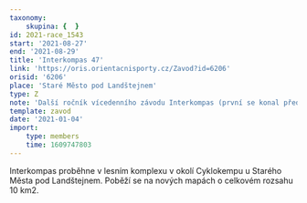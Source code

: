 ```yaml
---
taxonomy:
    skupina: {  }
id: 2021-race_1543
start: '2021-08-27'
end: '2021-08-29'
title: 'Interkompas 47'
link: 'https://oris.orientacnisporty.cz/Zavod?id=6206'
orisid: '6206'
place: 'Staré Město pod Landštejnem'
type: Z
note: 'Další ročník vícedenního závodu Interkompas (první se konal před 47 lety, proto ta číslovka v názvu závodu) proběhne v lesním komplexu v okolí Cyklokempu u Starého Města pod Landštejnem. Les v okolí sice utrpěl nemalé ztráty dřevní hmoty po útocích kůrovce, ale stále se jedná o hezký prostor – vrstevnice (umožňující postavit slušnou klasiku), balvany, skalky i četné hustníčky ani kůrovec nezlikvidoval. Poběží se na nových mapách o celkovém rozsahu 10 km2.'
template: zavod
date: '2021-01-04'
import:
    type: members
    time: 1609747803
---
```


Interkompas proběhne v lesním komplexu v okolí Cyklokempu u Starého Města pod Landštejnem. Poběží se na nových mapách o celkovém rozsahu 10 km2.